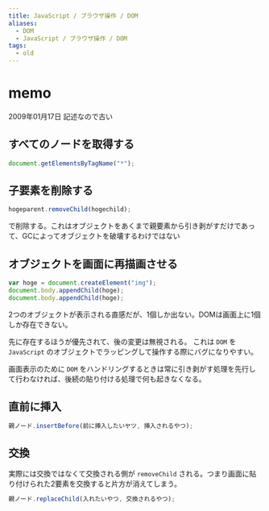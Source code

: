 ```yaml
---
title: JavaScript / ブラウザ操作 / DOM
aliases:
  - DOM
  - JavaScript / ブラウザ操作 / DOM
tags:
  - old
---
```




memo
================================================================================
2009年01月17日 記述なので古い


すべてのノードを取得する
--------------------------------------------------------------------------------

```javascript
document.getElementsByTagName("*");
```



子要素を削除する
--------------------------------------------------------------------------------

```javascript
hogeparent.removeChild(hogechild);
```

で削除する。これはオブジェクトをあくまで親要素から引き剥がすだけであって、GCによってオブジェクトを破壊するわけではない

オブジェクトを画面に再描画させる
--------------------------------------------------------------------------------

```javascript
var hoge = document.createElement("img");
document.body.appendChild(hoge);
document.body.appendChild(hoge);
```

2つのオブジェクトが表示される直感だが、1個しか出ない。DOMは画面上に1個しか存在できない。

先に存在するほうが優先されて、後の変更は無視される。
これは `DOM` を `JavaScript` のオブジェクトでラッピングして操作する際にバグになりやすい。

画面表示のために `DOM` をハンドリングするときは常に引き剥がす処理を先行して行わなければ、後続の貼り付ける処理で何も起きなくなる。

直前に挿入
--------------------------------------------------------------------------------

```javascript
親ノード.insertBefore(前に挿入したいヤツ, 挿入されるやつ);
```


交換
--------------------------------------------------------------------------------
実際には交換ではなくて交換される側が `removeChild` される。つまり画面に貼り付けられた2要素を交換すると片方が消えてしまう。

```javascript
親ノード.replaceChild(入れたいやつ, 交換されるやつ);
```

